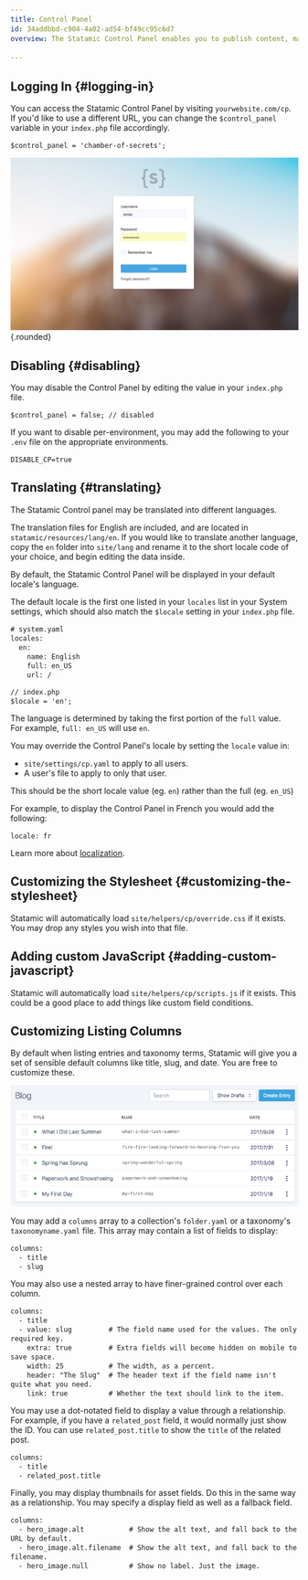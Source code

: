 ```yaml
---
title: Control Panel
id: 34addbbd-c904-4a02-ad54-bf49cc95c6d7
overview: The Statamic Control Panel enables you to publish content, manage users, configure settings, run updates, and all manner of other useful things. It's responsive, intuitive, and powerful.

---
```

## Logging In {#logging-in}

You can access the Statamic Control Panel by visiting `yourwebsite.com/cp`. If you'd like to use a different URL, you can change the `$control_panel` variable in your `index.php` file accordingly.

```language-php
$control_panel = 'chamber-of-secrets';
```


![Control Panel](/assets/img/screenshots/cp-login.jpg) {.rounded}

## Disabling {#disabling}

You may disable the Control Panel by editing the value in your `index.php` file.

```language-php
$control_panel = false; // disabled
```

If you want to disable per-environment, you may add the following to your `.env` file on the appropriate environments.

```
DISABLE_CP=true
```

## Translating {#translating}

The Statamic Control panel may be translated into different languages.

The translation files for English are included, and are located in `statamic/resources/lang/en`. If you would like to translate another language, copy the `en` folder into `site/lang` and rename it to the short locale code of your choice, and begin editing the data inside.

By default, the Statamic Control Panel will be displayed in your default locale's language.

The default locale is the first one listed in your `locales` list in your System settings, which should also match the `$locale` setting in your `index.php` file.

```language-yaml
# system.yaml
locales:
  en:
    name: English
    full: en_US
    url: /
```

```language-php
// index.php
$locale = 'en';
```

The language is determined by taking the first portion of the `full` value.  
For example, `full: en_US` will use `en`.

You may override the Control Panel's locale by setting the `locale` value in:

- `site/settings/cp.yaml` to apply to all users.
- A user's file to apply to only that user.

This should be the short locale value (eg. `en`) rather than the full (eg. `en_US`)

For example, to display the Control Panel in French you would add the following:

``` .language-yaml
locale: fr
```

Learn more about [localization](/localization).

## Customizing the Stylesheet {#customizing-the-stylesheet}

Statamic will automatically load `site/helpers/cp/override.css` if it exists. You may drop any styles you wish into that file.

## Adding custom JavaScript {#adding-custom-javascript}

Statamic will automatically load `site/helpers/cp/scripts.js` if it exists. This could be a good place to add things like custom field conditions.

## Customizing Listing Columns

By default when listing entries and taxonomy terms, Statamic will give you a set of sensible default columns like title, slug, and date.
You are free to customize these.

![Control Panel Collection](/assets/img/screenshots/cp-collection.png)

You may add a `columns` array to a collection's `folder.yaml` or a taxonomy's `taxonomyname.yaml` file. This array may contain a list of fields to display:

``` .language-yaml
columns:
  - title
  - slug
```

You may also use a nested array to have finer-grained control over each column.

``` .language-yaml
columns:
  - title
  - value: slug         # The field name used for the values. The only required key.
    extra: true         # Extra fields will become hidden on mobile to save space.
    width: 25           # The width, as a percent.
    header: "The Slug"  # The header text if the field name isn't quite what you need.
    link: true          # Whether the text should link to the item.
```

You may use a dot-notated field to display a value through a relationship. For example, if you have a `related_post` field, it would normally just show the ID. You can use `related_post.title` to show the `title` of the related post.

``` .language-yaml
columns:
  - title
  - related_post.title
```

Finally, you may display thumbnails for asset fields. Do this in the same way as a relationship. You may specify a display field as well as a fallback field.

``` .language-yaml
columns:
  - hero_image.alt           # Show the alt text, and fall back to the URL by default.
  - hero_image.alt.filename  # Show the alt text, and fall back to the filename.
  - hero_image.null          # Show no label. Just the image.
```
